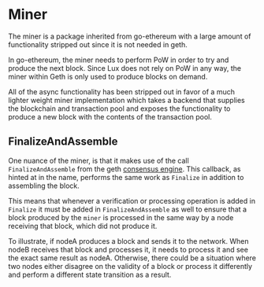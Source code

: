 # Miner

The miner is a package inherited from go-ethereum with a large amount of functionality stripped out since it is not needed in geth.

In go-ethereum, the miner needs to perform PoW in order to try and produce the next block. Since Lux does not rely on PoW in any way, the miner within Geth is only used to produce blocks on demand.

All of the async functionality has been stripped out in favor of a much lighter weight miner implementation which takes a backend that supplies the blockchain and transaction pool and exposes the functionality to produce a new block with the contents of the transaction pool.

## FinalizeAndAssemble

One nuance of the miner, is that it makes use of the call `FinalizeAndAssemble` from the geth [consensus engine](../consensus/dummy/README.md). This callback, as hinted at in the name, performs the same work as `Finalize` in addition to assembling the block.

This means that whenever a verification or processing operation is added in `Finalize` it must be added in `FinalizeAndAssemble` as well to ensure that a block produced by the `miner` is processed in the same way by a node receiving that block, which did not produce it.

To illustrate, if nodeA produces a block and sends it to the network. When nodeB receives that block and processes it, it needs to process it and see the exact same result as nodeA. Otherwise, there could be a situation where two nodes either disagree on the validity of a block or process it differently and perform a different state transition as a result.
